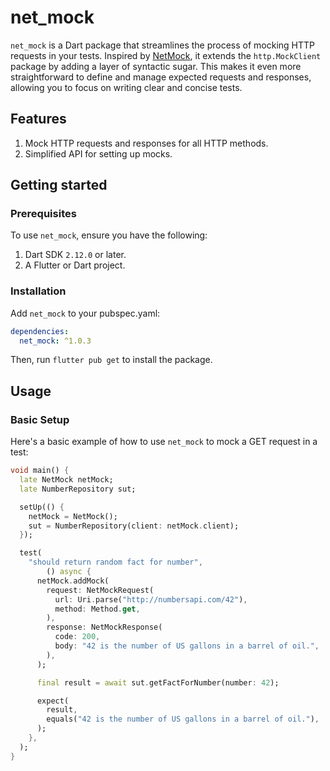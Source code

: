 # net_mock

`net_mock` is a Dart package that streamlines the process of mocking HTTP requests in your tests.
Inspired by [NetMock](https://github.com/DenisBronx/NetMock), it extends the `http.MockClient`
package by adding a layer of syntactic sugar. This makes it even more straightforward to define and
manage expected requests and responses, allowing you to focus on writing clear and concise tests.

## Features

1. Mock HTTP requests and responses for all HTTP methods.
2. Simplified API for setting up mocks.

## Getting started

### Prerequisites

To use `net_mock`, ensure you have the following:

1. Dart SDK `2.12.0` or later.
2. A Flutter or Dart project.

### Installation

Add `net_mock` to your pubspec.yaml:

```yaml
dependencies:
  net_mock: ^1.0.3
```

Then, run `flutter pub get` to install the package.

## Usage

### Basic Setup

Here's a basic example of how to use `net_mock` to mock a GET request in a test:

```dart
void main() {
  late NetMock netMock;
  late NumberRepository sut;

  setUp(() {
    netMock = NetMock();
    sut = NumberRepository(client: netMock.client);
  });

  test(
    "should return random fact for number",
        () async {
      netMock.addMock(
        request: NetMockRequest(
          url: Uri.parse("http://numbersapi.com/42"),
          method: Method.get,
        ),
        response: NetMockResponse(
          code: 200,
          body: "42 is the number of US gallons in a barrel of oil.",
        ),
      );

      final result = await sut.getFactForNumber(number: 42);

      expect(
        result,
        equals("42 is the number of US gallons in a barrel of oil."),
      );
    },
  );
}

```
